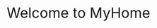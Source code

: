 <html>
  <heah>
    <font size="6">Welcome to MyHome</font>
  </head>
  <body>
  </body>
</html>
  
